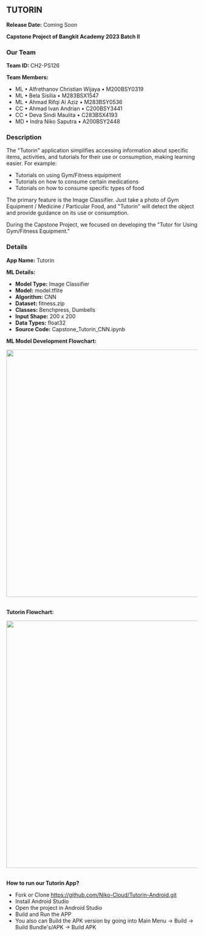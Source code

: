 ## TUTORIN

**Release Date:** Coming Soon

**Capstone Project of Bangkit Academy 2023 Batch II**

### Our Team
**Team ID:** CH2-PS126

**Team Members:**
- ML  •  Alfrethanov Christian Wijaya  •  M200BSY0319
- ML  •  Bela Sisilia  •  M283BSX1547
- ML  •  Ahmad Rifqi Al Aziz  •  M283BSY0536
- CC  •  Ahmad Ivan Andrian  •  C200BSY3441
- CC  •  Deva Sindi Maulita  •  C283BSX4193
- MD  •  Indra Niko Saputra  •  A200BSY2448

### Description
The "Tutorin" application simplifies accessing information about specific items, activities, and tutorials for their use or consumption, making learning easier. For example:
- Tutorials on using Gym/Fitness equipment
- Tutorials on how to consume certain medications
- Tutorials on how to consume specific types of food

The primary feature is the Image Classifier. Just take a photo of Gym Equipment / Medicine / Particular Food, and "Tutorin" will detect the object and provide guidance on its use or consumption.

During the Capstone Project, we focused on developing the "Tutor for Using Gym/Fitness Equipment."

### Details
**App Name:** Tutorin

**ML Details:**
- **Model Type:** Image Classifier
- **Model:** model.tflite
- **Algorithm:** CNN
- **Dataset:** fitness.zip
- **Classes:** Benchpress, Dumbells
- **Input Shape:** 200 x 200
- **Data Types:** float32
- **Source Code:** Capstone_Tutorin_CNN.ipynb

**ML Model Development Flowchart:**
<div style ="display:flex;">
  <img src="https://drive.google.com/uc?id=1MwIf_7hEAAUYkxy6bUZ-RuvK3uAyNwka" style="width:650px"/>
</div>

<br>

**Tutorin Flowchart:**
<div style ="display:flex;">
  <img src="https://drive.google.com/uc?id=1KopB8dUyVeZnnwyLU6DktdNIBj-HcuHg" style="width:650px"/>
</div>

<br>

**How to run our Tutorin App?**
- Fork or Clone https://github.com/Niko-Cloud/Tutorin-Android.git
- Install Android Studio
- Open the project in Android Studio
- Build and Run the APP
- You also can Build the APK version by going into Main Menu -> Build -> Build Bundle's/APK -> Build APK
